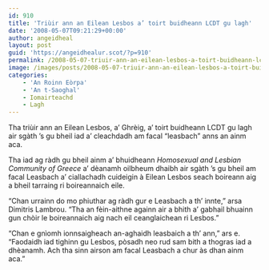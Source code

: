 ```yaml
---
id: 910
title: 'Triùir ann an Eilean Lesbos a’ toirt buidheann LCDT gu lagh'
date: '2008-05-07T09:21:29+00:00'
author: angeidheal
layout: post
guid: 'https://angeidhealur.scot/?p=910'
permalink: /2008-05-07-triuir-ann-an-eilean-lesbos-a-toirt-buidheann-lcdt-gu-lagh/
image: /images/posts/2008-05-07-triuir-ann-an-eilean-lesbos-a-toirt-buidheann-lcdt-gu-lagh.webp
categories:
    - 'An Roinn Eòrpa'
    - 'An t-Saoghal'
    - Iomairteachd
    - Lagh
---
```


Tha triùir ann an Eilean Lesbos, a’ Ghrèig, a’ toirt buidheann LCDT gu lagh air sgàth ’s gu bheil iad a’ cleachdadh am facal “leasbach” anns an ainm aca.

Tha iad ag ràdh gu bheil ainm a’ bhuidheann *Homosexual and Lesbian Community of Greece* a’ dèanamh oilbheum dhaibh air sgàth ’s gu bheil am facal Leasbach a’ ciallachadh cuideigin à Eilean Lesbos seach boireann aig a bheil tarraing ri boireannaich eile.

“Chan urrainn do mo phiuthar ag ràdh gur e Leasbach a th’ innte,” arsa Dimitris Lambrou. “Tha an fèin-aithne againn air a bhith a’ gabhail bhuainn gun chòir le boireannaich aig nach eil ceanglaichean ri Lesbos.”

“Chan e gnìomh ionnsaigheach an-aghaidh leasbaich a th’ ann,” ars e. “Faodaidh iad tighinn gu Lesbos, pòsadh neo rud sam bith a thogras iad a dhèanamh. Ach tha sinn airson am facal Leasbach a chur às dhan ainm aca.”
